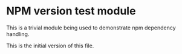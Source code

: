 # NPM version test module

This is a trivial module being used to demonstrate npm dependency handling.

This is the initial version of this file.